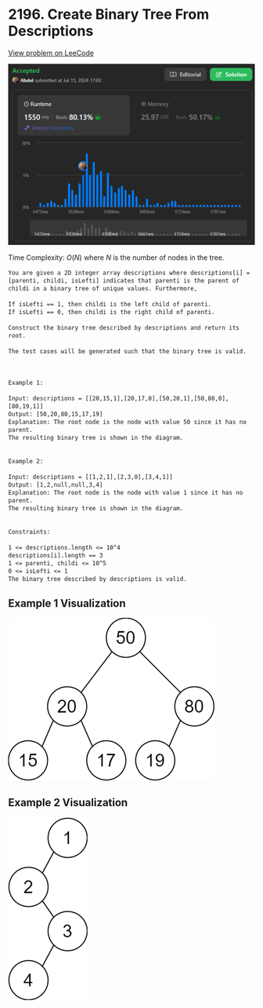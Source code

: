 # 2196. Create Binary Tree From Descriptions

[View problem on LeeCode](https://leetcode.com/problems/create-binary-tree-from-descriptions/)

![Submission](image.png)

Time Complexity: $O(N)$ where $N$ is the number of nodes in the tree.

```
You are given a 2D integer array descriptions where descriptions[i] = [parenti, childi, isLefti] indicates that parenti is the parent of childi in a binary tree of unique values. Furthermore,

If isLefti == 1, then childi is the left child of parenti.
If isLefti == 0, then childi is the right child of parenti.

Construct the binary tree described by descriptions and return its root.

The test cases will be generated such that the binary tree is valid.



Example 1:

Input: descriptions = [[20,15,1],[20,17,0],[50,20,1],[50,80,0],[80,19,1]]
Output: [50,20,80,15,17,19]
Explanation: The root node is the node with value 50 since it has no parent.
The resulting binary tree is shown in the diagram.


Example 2:

Input: descriptions = [[1,2,1],[2,3,0],[3,4,1]]
Output: [1,2,null,null,3,4]
Explanation: The root node is the node with value 1 since it has no parent.
The resulting binary tree is shown in the diagram.


Constraints:

1 <= descriptions.length <= 10^4
descriptions[i].length == 3
1 <= parenti, childi <= 10^5
0 <= isLefti <= 1
The binary tree described by descriptions is valid.
```

## Example 1 Visualization

![Example 1](image-1.png)

## Example 2 Visualization

![Example 2](image-2.png)
